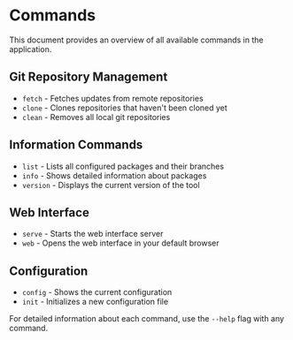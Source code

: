 # Commands

This document provides an overview of all available commands in the application.

## Git Repository Management

- `fetch` - Fetches updates from remote repositories
- `clone` - Clones repositories that haven't been cloned yet
- `clean` - Removes all local git repositories

## Information Commands

- `list` - Lists all configured packages and their branches
- `info` - Shows detailed information about packages
- `version` - Displays the current version of the tool

## Web Interface

- `serve` - Starts the web interface server
- `web` - Opens the web interface in your default browser

## Configuration

- `config` - Shows the current configuration
- `init` - Initializes a new configuration file

For detailed information about each command, use the `--help` flag with any command.
